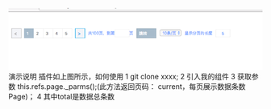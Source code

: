 ![image](https://github.com/yuhaiyang1/-react-/blob/master/QQ20170718-110618.png)
演示说明
插件如上图所示，如何使用
1 git clone xxxx;
2 引入我的组件<Page total={data} ref = 'page'>
3 获取参数 this.refs.page._parms();(此方法返回页码： current，每页展示数据条数 Page)；
4 其中total是数据总条数
